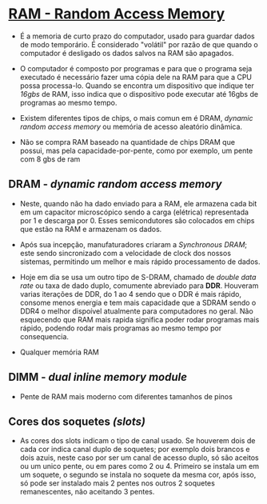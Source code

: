 # [RAM - Random Access Memory](https://en.wikipedia.org/wiki/Random-access_memory)  

- É a memoria de curto prazo do computador, usado para guardar dados de modo temporário. É considerado "volátil" por razão de que quando o computador é desligado os dados salvos na RAM são apagados.   

- O computador é composto por programas e para que o programa seja executado é necessário fazer uma cópia dele na RAM para que a CPU possa processa-lo. Quando se encontra um dispositivo que indique ter *16gbs* de RAM, isso indica que o dispositivo pode executar até 16gbs de programas ao mesmo tempo.    

- Existem diferentes tipos de chips, o mais comun em é DRAM, *dynamic random access memory* ou memória de acesso aleatório dinâmica.    

- Não se compra RAM baseado na quantidade de chips DRAM que possui, mas pela capacidade-por-pente, como por exemplo, um pente com 8 gbs de ram

## DRAM - *dynamic random access memory*    

- Neste, quando não ha dado enviado para a RAM, ele armazena cada bit em um capacitor microscópico sendo a carga (elétrica) representada por 1 e descarga por 0. Esses semicondutores são colocados em chips que estão na RAM e armazenam os dados.   

- Após sua incepção, manufaturadores criaram a *Synchronous DRAM*; este sendo sincronizado com a velocidade de clock dos nossos sistemas, permitindo um melhor e mais rápido processamento de dados.

- Hoje em dia se usa um outro tipo de S-DRAM, chamado de *double data rate* ou taxa de dado duplo, comumente abreviado para **DDR**. Houveram varias iterações de DDR, do 1 ao 4 sendo que o DDR é mais rápido, consome menos energia e tem mais capacidade que a SDRAM sendo o DDR4 o melhor dispoível atualmente para computadores no geral. Não esquecendo que RAM mais rapida significa poder rodar programas mais rápido, podendo rodar mais programas ao mesmo tempo por consequencia.     

- Qualquer memória RAM

## DIMM - *dual inline memory module*   

- Pente de RAM mais moderno com diferentes tamanhos de pinos    

## Cores dos soquetes *(slots)*    

- As cores dos slots indicam o tipo de canal usado. Se houverem dois de cada cor indica canal duplo de soquetes; por exemplo dois brancos e dois azuis, neste caso por ser um canal de acesso duplo, só são aceitos ou um unico pente, ou em pares como 2 ou 4. Primeiro se instala um em um soquete, o segundo se instala no soquete da mesma cor, após isso, só pode ser instalado mais 2 pentes nos outros 2 soquetes remanescentes, não aceitando 3 pentes. 